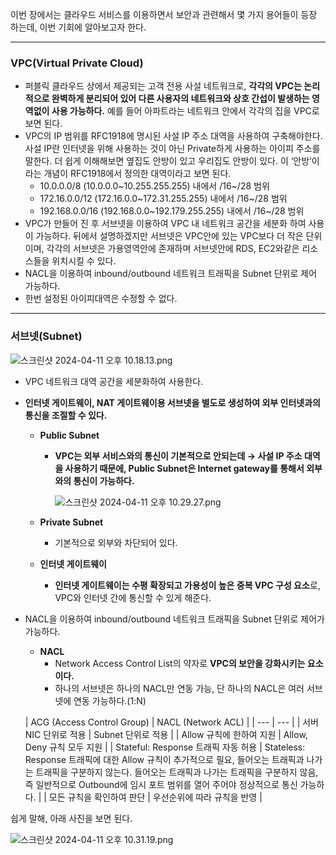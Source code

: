이번 장에서는 클라우드 서비스를 이용하면서 보안과 관련해서 몇 가지 용어들이 등장 하는데, 이번 기회에 알아보고자 한다.

---

### VPC(Virtual Private Cloud)

- 퍼블릭 클라우드 상에서 제공되는 고객 전용 사설 네트워크로, **각각의 VPC는 논리적으로 완벽하게 분리되어 있어 다른 사용자의 네트워크와 상호 간섭이 발생하는 영역없이 사용 가능하다.** 예를 들어 아파트라는 네트워크 안에서 각각의 집을 VPC로 보면 된다.
- VPC의 IP 범위를 RFC1918에 명시된 사설 IP 주소 대역을 사용하여 구축해야한다. 사설 IP란 인터넷을 위해 사용하는 것이 아닌 Private하게 사용하는 아이피 주소를 말한다. 더 쉽게 이해해보면 옆집도 안방이 있고 우리집도 안방이 있다. 이 ‘안방’이라는 개념이 RFC1918에서 정의한 대역이라고 보면 된다.
    - 10.0.0.0/8 (10.0.0.0~10.255.255.255) 내에서 /16~/28 범위
    - 172.16.0.0/12 (172.16.0.0~172.31.255.255) 내에서 /16~/28 범위
    - 192.168.0.0/16 (192.168.0.0~192.179.255.255) 내에서 /16~/28 범위
- VPC가 만들어 진 후 서브넷을 이용하여 VPC 내 네트워크 공간을 세분화 하여 사용이 가능하다. 뒤에서 설명하겠지만 서브넷은 VPC안에 있는 VPC보다 더 작은 단위이며, 각각의 서브넷은 가용영역안에 존재하며 서브넷안에 RDS, EC2와같은 리소스들을 위치시킬 수 있다.
- NACL을 이용하여 inbound/outbound 네트워크 트래픽을 Subnet 단위로 제어 가능하다.
- 한번 설정된 아이피대역은 수정할 수 없다.

---

### 서브넷(Subnet)

![스크린샷 2024-04-11 오후 10.18.13.png](https://prod-files-secure.s3.us-west-2.amazonaws.com/c4208ea1-f20c-48bd-b05a-8f485cb16b9b/91c7d210-5706-45e5-8385-22b020acc079/%E1%84%89%E1%85%B3%E1%84%8F%E1%85%B3%E1%84%85%E1%85%B5%E1%86%AB%E1%84%89%E1%85%A3%E1%86%BA_2024-04-11_%E1%84%8B%E1%85%A9%E1%84%92%E1%85%AE_10.18.13.png)

- VPC 네트워크 대역 공간을 세분화하여 사용한다.
- **인터넷 게이트웨이, NAT 게이트웨이용 서브넷을 별도로 생성하여 외부 인터넷과의 통신을 조절할 수 있다.**
    - **Public Subnet**
        - **VPC는 외부 서비스와의 통신이 기본적으로 안되는데 → 사설 IP 주소 대역을 사용하기 때문에, Public Subnet은 Internet gateway를 통해서 외부와의 통신이 가능하다.**

          ![스크린샷 2024-04-11 오후 10.29.27.png](https://prod-files-secure.s3.us-west-2.amazonaws.com/c4208ea1-f20c-48bd-b05a-8f485cb16b9b/11e6883c-1f9e-491b-9325-c8da11537ffb/%E1%84%89%E1%85%B3%E1%84%8F%E1%85%B3%E1%84%85%E1%85%B5%E1%86%AB%E1%84%89%E1%85%A3%E1%86%BA_2024-04-11_%E1%84%8B%E1%85%A9%E1%84%92%E1%85%AE_10.29.27.png)

    - **Private Subnet**
        - 기본적으로 외부와 차단되어 있다.
    - **인터넷 게이트웨이**
        - **인터넷 게이트웨이는 수평 확장되고 가용성이 높은 중복 VPC 구성 요소**로, VPC와 인터넷 간에 통신할 수 있게 해준다.
- NACL을 이용하여 inbound/outbound 네트워크 트래픽을 Subnet 단위로 제어가 가능하다.
    - **NACL**
        - Network Access Control List의 약자로 **VPC의 보안을 강화시키는 요소이다.**
        - 하나의 서브넷은 하나의 NACL만 연동 가능, 단 하나의 NACL은 여러 서브넷에 연동 가능하다.(1:N)

  | ACG (Access Control Group) | NACL (Network ACL) |
      | --- | --- |
  | 서버 NIC 단위로 적용 | Subnet 단위로 적용 |
  | Allow 규칙에 한하여 지원 | Allow, Deny 규칙 모두 지원 |
  | Stateful: Response 트래픽 자동 허용 | Stateless: Response 트래픽에 대한 Allow 규칙이 추가적으로 필요, 들어오는 트래픽과 나가는 트래픽을 구분하지 않는다. 들어오는 트래픽과 나가는 트래픽을 구분하지 않음, 즉 일반적으로 Outbound에 임시 포트 범위를 열어 주어야 정상적으로 통신 가능하다. |
  | 모든 규칙을 확인하여 판단 | 우선순위에 따라 규칙을 반영 |

쉽게 말해, 아래 사진을 보면 된다.

![스크린샷 2024-04-11 오후 10.31.19.png](https://prod-files-secure.s3.us-west-2.amazonaws.com/c4208ea1-f20c-48bd-b05a-8f485cb16b9b/e9d4a8dd-ac6e-4840-867f-aefb6e139d60/%E1%84%89%E1%85%B3%E1%84%8F%E1%85%B3%E1%84%85%E1%85%B5%E1%86%AB%E1%84%89%E1%85%A3%E1%86%BA_2024-04-11_%E1%84%8B%E1%85%A9%E1%84%92%E1%85%AE_10.31.19.png)